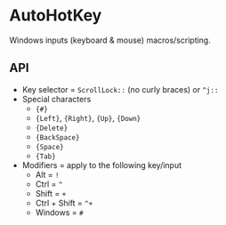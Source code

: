 # AutoHotKey

Windows inputs (keyboard & mouse) macros/scripting.

## API

* Key selector = `ScrollLock::` (no curly braces) or `^j::`
* Special characters
  * `{#}`
  * `{Left}`, `{Right}`, `{Up}`, `{Down}`
  * `{Delete}`
  * `{BackSpace}`
  * `{Space}`
  * `{Tab}`
* Modifiers = apply to the following key/input
  * Alt = `!`
  * Ctrl = `^`
  * Shift = `+`
  * Ctrl + Shift = `^+`
  * Windows = `#`
